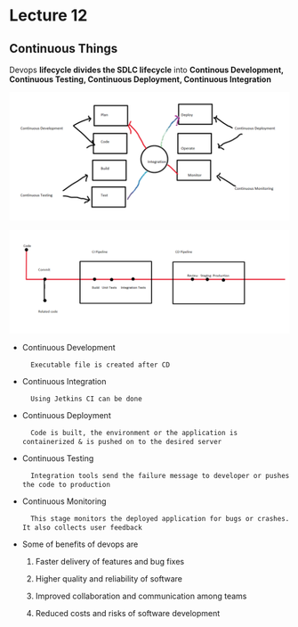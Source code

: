# Lecture 12

## Continuous Things

Devops **lifecycle divides the SDLC lifecycle** into **Continous Development, Continuous Testing, Continuous Deployment, Continuous Integration**

![IMG](./Image/CI%20CD.png)

![IMG](./Image/Pipline%202.png)

* Continuous Development

        Executable file is created after CD

* Continuous Integration

        Using Jetkins CI can be done

* Continuous Deployment

        Code is built, the environment or the application is containerized & is pushed on to the desired server

* Continuous Testing

        Integration tools send the failure message to developer or pushes the code to production

* Continuous Monitoring

        This stage monitors the deployed application for bugs or crashes. It also collects user feedback

* Some of benefits of devops are

    1. Faster delivery of features and bug fixes

    2. Higher quality and reliability of software

    3. Improved collaboration and communication among teams

    4. Reduced costs and risks of software development
